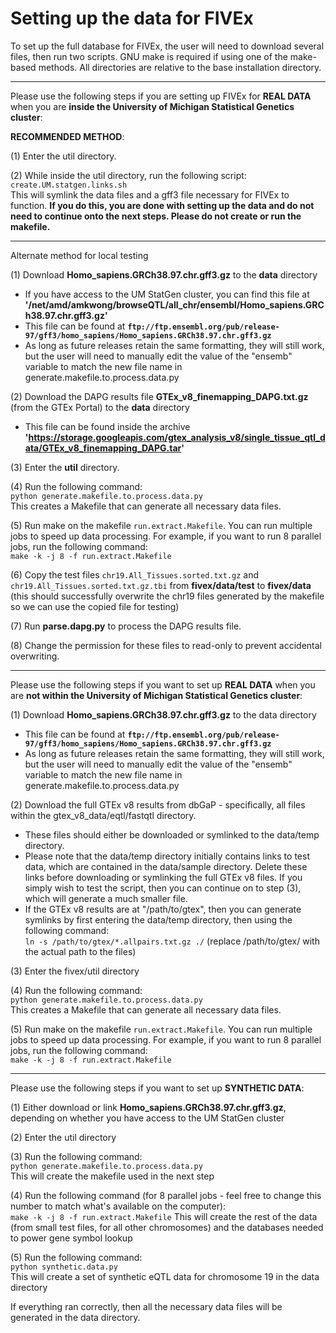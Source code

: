 # Setting up the data for FIVEx

To set up the full database for FIVEx, the user will need to download several files, then run two scripts. GNU make is required if using one of the make-based methods. All directories are relative to the base installation directory.

---

Please use the following steps if you are setting up FIVEx for **REAL DATA** when you are **inside the University of Michigan Statistical Genetics cluster**:

**RECOMMENDED METHOD**:

(1) Enter the util directory. 

(2) While inside the util directory, run the following script:  <br>
`create.UM.statgen.links.sh`  <br>
This will symlink the data files and a gff3 file necessary for FIVEx to function. **If you do this, you are done with setting up the data and do not need to continue onto the next steps. Please do not create or run the makefile.**

---

Alternate method for local testing

(1) Download **Homo_sapiens.GRCh38.97.chr.gff3.gz** to the **data** directory
- If you have access to the UM StatGen cluster, you can find this file at **'/net/amd/amkwong/browseQTL/all_chr/ensembl/Homo_sapiens.GRCh38.97.chr.gff3.gz'**
- This file can be found at 
**`ftp://ftp.ensembl.org/pub/release-97/gff3/homo_sapiens/Homo_sapiens.GRCh38.97.chr.gff3.gz`**
- As long as future releases retain the same formatting, they will still work, but the user will need to manually edit the value of the "ensemb" variable to match the new file name in generate.makefile.to.process.data.py

(2) Download the DAPG results file **GTEx_v8_finemapping_DAPG.txt.gz** (from the GTEx Portal) to the **data** directory
- This file can be found inside the archive **'https://storage.googleapis.com/gtex_analysis_v8/single_tissue_qtl_data/GTEx_v8_finemapping_DAPG.tar'**

(3) Enter the **util** directory.

(4) Run the following command:  <br>
`python generate.makefile.to.process.data.py`  <br>
This creates a Makefile that can generate all necessary data files.

(5) Run make on the makefile `run.extract.Makefile`. You can run multiple jobs to speed up data processing. For example, if you want to run 8 parallel jobs, run the following command:  <br>
`make -k -j 8 -f run.extract.Makefile`

(6) Copy the test files `chr19.All_Tissues.sorted.txt.gz` and `chr19.All_Tissues.sorted.txt.gz.tbi` from **fivex/data/test** to **fivex/data** (this should successfully overwrite the chr19 files generated by the makefile so we can use the copied file for testing)

(7) Run **parse.dapg.py** to process the DAPG results file.

(8) Change the permission for these files to read-only to prevent accidental overwriting.

---

Please use the following steps if you want to set up **REAL DATA** when you are **not within the University of Michigan Statistical Genetics cluster**:

(1) Download **Homo_sapiens.GRCh38.97.chr.gff3.gz** to the data directory
- This file can be found at 
**`ftp://ftp.ensembl.org/pub/release-97/gff3/homo_sapiens/Homo_sapiens.GRCh38.97.chr.gff3.gz`**
- As long as future releases retain the same formatting, they will still work, but the user will need to manually edit the value of the "ensemb" variable to match the new file name in generate.makefile.to.process.data.py
 
(2) Download the full GTEx v8 results from dbGaP - specifically, all files within the gtex_v8_data/eqtl/fastqtl directory.
- These files should either be downloaded or symlinked to the data/temp directory. 
- Please note that the data/temp directory initially contains links to test data, which are contained in the data/sample directory. Delete these links before downloading or symlinking the full GTEx v8 files. If you simply wish to test the script, then you can continue on to step (3), which will generate a much smaller file.
- If the GTEx v8 results are at "/path/to/gtex", then you can generate symlinks by first entering the data/temp directory, then using the following command:  <br>
`ln -s /path/to/gtex/*.allpairs.txt.gz ./`
(replace /path/to/gtex/ with the actual path to the files)

(3) Enter the fivex/util directory

(4) Run the following command:  <br>
`python generate.makefile.to.process.data.py`  <br>
This creates a Makefile that can generate all necessary data files.

(5) Run make on the makefile `run.extract.Makefile`. You can run multiple jobs to speed up data processing. For example, if you want to run 8 parallel jobs, run the following command:  <br>
`make -k -j 8 -f run.extract.Makefile`

---

Please use the following steps if you want to set up **SYNTHETIC DATA**:

(1) Either download or link **Homo_sapiens.GRCh38.97.chr.gff3.gz**, depending on whether you have access to the UM StatGen cluster

(2) Enter the util directory

(3) Run the following command:  <br> 
`python generate.makefile.to.process.data.py`  <br>
This will create the makefile used in the next step

(4) Run the following command (for 8 parallel jobs - feel free to change this number to match what's available on the computer):  <br>
`make -k -j 8 -f run.extract.Makefile`
This will create the rest of the data (from small test files, for all other chromosomes) and the databases needed to power gene symbol lookup

(5) Run the following command:  <br>
`python synthetic.data.py` <br>
This will create a set of synthetic eQTL data for chromosome 19 in the data directory

If everything ran correctly, then all the necessary data files will be generated in the data directory.
